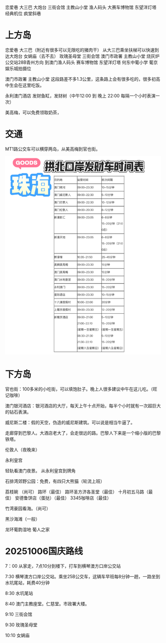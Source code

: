 恋爱巷 大三巴 大炮台 三街会馆  主教山小堂  渔人码头  大赛车博物馆 东望洋灯塔  经典机位  疯堂斜巷

# 上方岛

恋爱巷 大三巴（附近有很多可以无限吃的猪肉干） 从大三巴乘坐扶梯可以快速到达大炮台 女娲庙（去不去） 玫瑰圣母堂 三街会馆 澳门市政署 主教山小堂 烧灰炉公交站28B青州方向 到澳门渔人码头  赛车博物馆   东望洋灯塔   何东中葡小学   葡京娱乐城拍摄位

澳门市政署 主教山小堂 这段路差不多1.3公里，这条路上会有很多吃的，很多初高中生会在这里吃饭。

永利澳门酒店  发财鱼缸，发财树（中午12:00 到 晚上 22:00 每隔一个小时表演一次）

美高梅，可以免费领取奶茶，

# 交通

MT1路公交车可以横穿两岛，从美高梅到官也街。

![alt text](发财车.png)

# 下方岛

官也街：100多米的小吃街，可以填饱肚子。晚上人很多建议中午在这儿吃。（旺记咖啡）

澳门银河酒店：银河酒店的大厅，每天上午十点开始，每半个小时就有一次超巨大的钻石表演。

威尼斯二楼：假的天空，伪造的威尼斯建筑。可以说是相当牛逼了。

走廊穿到巴黎人。大酒店老大了，会走很远的路。巴黎人下来是一个缩小版的巴黎铁塔。

伦敦人（夜晚来）

永利皇宫

轻轨看澳门夜景。 从永利皇宫到牌角

石排湾郊野公园：免费，有四只大熊猫（轮流上班）

荔枝碗 （尚可） 路环（最佳） 路环圣方济各圣堂（最佳）  十月初五马路（最佳）   安德鲁饼店（蛋挞）（最佳）  3345咖啡店（最佳）

竹湾豪园看海。（尚可）

黑沙海滩（一般）

龙环葡韵湿地  葡人之家

# 20251006国庆路线

7：00   从家走，7点10分到楼下，打车到横琴澳方口岸公交站

7:30    横琴澳方口岸公交站。乘坐25B公交车，这辆车早班每8分钟一趟，一路坐到水坑尾站，耗费40分钟

8:30    水坑尾站

8:40    澳门主教座堂。仁慈堂。市政署大楼。

9:10    三街会馆

9:30    玫瑰圣母堂

10:10   女娲庙



